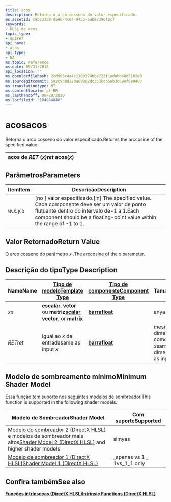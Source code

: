```yaml
---
title: acos
description: Retorna o arco cosseno do valor especificado.
ms.assetid: c9bc33b8-d586-4c64-9453-5ab97396f2cf
keywords:
- HLSL de acos
topic_type:
- apiref
api_name:
- acos
api_type:
- NA
ms.topic: reference
ms.date: 05/31/2018
api_location: ''
ms.openlocfilehash: 2cd909c4a4c1300374bba723f1edabb48d51b2e0
ms.sourcegitcommit: 592c9bbd22ba69802dc353bcb5eb30699f9e9403
ms.translationtype: MT
ms.contentlocale: pt-BR
ms.lasthandoff: 08/20/2020
ms.locfileid: "104084848"
---
```

# <a name="acos"></a><span data-ttu-id="78260-104">acos</span><span class="sxs-lookup"><span data-stu-id="78260-104">acos</span></span>

<span data-ttu-id="78260-105">Retorna o arco cosseno do valor especificado.</span><span class="sxs-lookup"><span data-stu-id="78260-105">Returns the arccosine of the specified value.</span></span>



| <span data-ttu-id="78260-106">acos de *RET* (*x*)</span><span class="sxs-lookup"><span data-stu-id="78260-106">*ret* acos(*x*)</span></span> |
|-----------------|



 

## <a name="parameters"></a><span data-ttu-id="78260-107">Parâmetros</span><span class="sxs-lookup"><span data-stu-id="78260-107">Parameters</span></span>



| <span data-ttu-id="78260-108">Item</span><span class="sxs-lookup"><span data-stu-id="78260-108">Item</span></span>                                                   | <span data-ttu-id="78260-109">Descrição</span><span class="sxs-lookup"><span data-stu-id="78260-109">Description</span></span>                                                                                                         |
|--------------------------------------------------------|---------------------------------------------------------------------------------------------------------------------|
| <span data-ttu-id="78260-110"><span id="x"></span><span id="X"></span>*w.x.y.*</span><span class="sxs-lookup"><span data-stu-id="78260-110"><span id="x"></span><span id="X"></span>*x*</span></span><br/> | <span data-ttu-id="78260-111">\[no \] valor especificado.</span><span class="sxs-lookup"><span data-stu-id="78260-111">\[in\] The specified value.</span></span> <span data-ttu-id="78260-112">Cada componente deve ser um valor de ponto flutuante dentro do intervalo de-1 a 1.</span><span class="sxs-lookup"><span data-stu-id="78260-112">Each component should be a floating-point value within the range of -1 to 1.</span></span><br/> |



 

## <a name="return-value"></a><span data-ttu-id="78260-113">Valor Retornado</span><span class="sxs-lookup"><span data-stu-id="78260-113">Return Value</span></span>

<span data-ttu-id="78260-114">O arco cosseno do parâmetro *x* .</span><span class="sxs-lookup"><span data-stu-id="78260-114">The arccosine of the *x* parameter.</span></span>

## <a name="type-description"></a><span data-ttu-id="78260-115">Descrição do tipo</span><span class="sxs-lookup"><span data-stu-id="78260-115">Type Description</span></span>



| <span data-ttu-id="78260-116">Name</span><span class="sxs-lookup"><span data-stu-id="78260-116">Name</span></span>  | [<span data-ttu-id="78260-117">**Tipo de modelo**</span><span class="sxs-lookup"><span data-stu-id="78260-117">**Template Type**</span></span>](dx-graphics-hlsl-intrinsic-functions.md)                                                  | [<span data-ttu-id="78260-118">**Tipo de componente**</span><span class="sxs-lookup"><span data-stu-id="78260-118">**Component Type**</span></span>](dx-graphics-hlsl-intrinsic-functions.md) | <span data-ttu-id="78260-119">Tamanho</span><span class="sxs-lookup"><span data-stu-id="78260-119">Size</span></span>                           |
|-------|----------------------------------------------------------------------------------------------------------------|----------------------------------------------------------------|--------------------------------|
| <span data-ttu-id="78260-120">*x*</span><span class="sxs-lookup"><span data-stu-id="78260-120">*x*</span></span>   | <span data-ttu-id="78260-121">[**escalar**](dx-graphics-hlsl-intrinsic-functions.md), **vetor** ou **matriz**</span><span class="sxs-lookup"><span data-stu-id="78260-121">[**scalar**](dx-graphics-hlsl-intrinsic-functions.md), **vector**, or **matrix**</span></span> | [<span data-ttu-id="78260-122">**barra**</span><span class="sxs-lookup"><span data-stu-id="78260-122">**float**</span></span>](/windows/desktop/WinProg/windows-data-types)                        | <span data-ttu-id="78260-123">any</span><span class="sxs-lookup"><span data-stu-id="78260-123">any</span></span>                            |
| <span data-ttu-id="78260-124">*RET*</span><span class="sxs-lookup"><span data-stu-id="78260-124">*ret*</span></span> | <span data-ttu-id="78260-125">igual ao *x* de entrada</span><span class="sxs-lookup"><span data-stu-id="78260-125">same as input *x*</span></span>                                                                                              | [<span data-ttu-id="78260-126">**barra**</span><span class="sxs-lookup"><span data-stu-id="78260-126">**float**</span></span>](/windows/desktop/WinProg/windows-data-types)                        | <span data-ttu-id="78260-127">mesmas dimensões como entrada *x*</span><span class="sxs-lookup"><span data-stu-id="78260-127">same dimension(s) as input *x*</span></span> |



 

## <a name="minimum-shader-model"></a><span data-ttu-id="78260-128">Modelo de sombreamento mínimo</span><span class="sxs-lookup"><span data-stu-id="78260-128">Minimum Shader Model</span></span>

<span data-ttu-id="78260-129">Essa função tem suporte nos seguintes modelos de sombreador.</span><span class="sxs-lookup"><span data-stu-id="78260-129">This function is supported in the following shader models.</span></span>



| <span data-ttu-id="78260-130">Modelo de Sombreador</span><span class="sxs-lookup"><span data-stu-id="78260-130">Shader Model</span></span>                                                                       | <span data-ttu-id="78260-131">Com suporte</span><span class="sxs-lookup"><span data-stu-id="78260-131">Supported</span></span>     |
|------------------------------------------------------------------------------------|---------------|
| <span data-ttu-id="78260-132">[Modelo do sombreador 2 (DirectX HLSL)](dx-graphics-hlsl-sm2.md) e modelos de sombreador mais altos</span><span class="sxs-lookup"><span data-stu-id="78260-132">[Shader Model 2 (DirectX HLSL)](dx-graphics-hlsl-sm2.md) and higher shader models</span></span> | <span data-ttu-id="78260-133">sim</span><span class="sxs-lookup"><span data-stu-id="78260-133">yes</span></span>           |
| [<span data-ttu-id="78260-134">Modelo de sombreador 1 (DirectX HLSL)</span><span class="sxs-lookup"><span data-stu-id="78260-134">Shader Model 1 (DirectX HLSL)</span></span>](dx-graphics-hlsl-sm1.md)                          | <span data-ttu-id="78260-135">\_apenas vs 1 \_ 1</span><span class="sxs-lookup"><span data-stu-id="78260-135">vs\_1\_1 only</span></span> |



 

## <a name="see-also"></a><span data-ttu-id="78260-136">Confira também</span><span class="sxs-lookup"><span data-stu-id="78260-136">See also</span></span>

<dl> <dt>

[<span data-ttu-id="78260-137">**Funções intrínsecas (DirectX HLSL)**</span><span class="sxs-lookup"><span data-stu-id="78260-137">**Intrinsic Functions (DirectX HLSL)**</span></span>](dx-graphics-hlsl-intrinsic-functions.md)
</dt> </dl>

 

